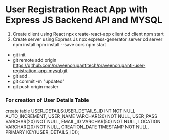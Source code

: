 # User Registration React App with Express JS Backend API and MYSQL

1. Create client using React 
npx create-react-app client
cd client
npm start
2. Create server using Express Js
npx express-generator server
cd server
npm install
npm install --save cors
npm start

- git init
- git remote add origin https://github.com/praveenorugantitech/praveenoruganti-user-registration-app-mysql.git
- git add .
- git commit -m "updated"
- git push origin master


### For creation of User Details Table
create table USER_DETAILS(USER_DETAILS_ID INT NOT NULL AUTO_INCREMENT,
USER_NAME VARCHAR(20) NOT NULL,
USER_PASS VARCHAR(20) NOT NULL,
EMAIL_ID VARCHAR(50) NOT NULL,
LOCATION VARCHAR(20) NOT NULL,
CREATION_DATE TIMESTAMP NOT NULL,
PRIMARY KEY(USER_DETAILS_ID));


